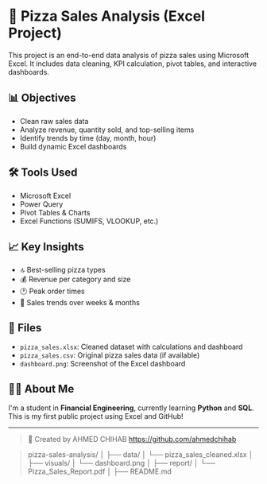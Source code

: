
# 🍕 Pizza Sales Analysis (Excel Project)

This project is an end-to-end data analysis of pizza sales using Microsoft Excel. It includes data cleaning, KPI calculation, pivot tables, and interactive dashboards.

## 📊 Objectives

- Clean raw sales data
- Analyze revenue, quantity sold, and top-selling items
- Identify trends by time (day, month, hour)
- Build dynamic Excel dashboards

## 🛠️ Tools Used

- Microsoft Excel
- Power Query
- Pivot Tables & Charts
- Excel Functions (SUMIFS, VLOOKUP, etc.)

## 📈 Key Insights

- 🔝 Best-selling pizza types
- 💰 Revenue per category and size
- 🕐 Peak order times
- 📆 Sales trends over weeks & months

## 📁 Files

- `pizza_sales.xlsx`: Cleaned dataset with calculations and dashboard
- `pizza_sales.csv`: Original pizza sales data (if available)
- `dashboard.png`: Screenshot of the Excel dashboard

## 👨‍🎓 About Me

I'm a student in **Financial Engineering**, currently learning **Python** and **SQL**.  
This is my first public project using Excel and GitHub!

---

> 📌 Created by AHMED CHIHAB https://github.com/ahmedchihab

>pizza-sales-analysis/
│
├── data/
│   └── pizza_sales_cleaned.xlsx
│
├── visuals/
│   └── dashboard.png
│
├── report/
│   └── Pizza_Sales_Report.pdf
│
├── README.md

